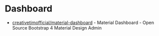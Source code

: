 # Dashboard

- [creativetimofficial/material-dashboard](https://github.com/creativetimofficial/material-dashboard) - Material Dashboard - Open Source Bootstrap 4 Material Design Admin
